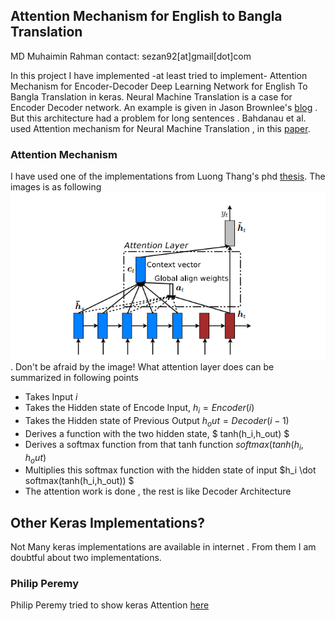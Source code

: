 ## Attention Mechanism for English to Bangla Translation
MD Muhaimin Rahman
contact: sezan92[at]gmail[dot]com

In this project I have implemented -at least tried to implement- Attention Mechanism for Encoder-Decoder Deep Learning Network for English To Bangla Translation in keras. Neural Machine Translation is a case for Encoder Decoder network. An example is given in Jason Brownlee's [blog](https://machinelearningmastery.com/develop-neural-machine-translation-system-keras/) . But this architecture had a problem for long sentences . Bahdanau et al. used Attention mechanism for Neural Machine Translation , in this [paper](https://arxiv.org/abs/1409.0473). 

### Attention Mechanism
I have used one of the implementations from Luong Thang's phd [thesis](https://github.com/lmthang/thesis). The images is as following ![attention_luong](attention_luong.png). Don't be afraid by the image! 
What attention layer does can be summarized in following points

* Takes Input $i$
* Takes the Hidden state of Encode Input, $h_i = Encoder(i)$
* Takes the Hidden state of Previous Output $h_out = Decoder(i-1)$
* Derives a function with the two hidden state, $ tanh(h_i,h_out) $
* Derives a softmax function from that tanh function $softmax(tanh(h_i,h_out)$
* Multiplies this softmax function with the hidden state of input $h_i \dot softmax(tanh(h_i,h_out)) $
* The attention work is done , the rest is like Decoder Architecture

## Other Keras Implementations?

Not Many keras implementations are available in internet . From them I am doubtful about two implementations.

### Philip Peremy
Philip Peremy tried to show keras Attention [here](https://github.com/philipperemy/keras-attention-mechanism)
